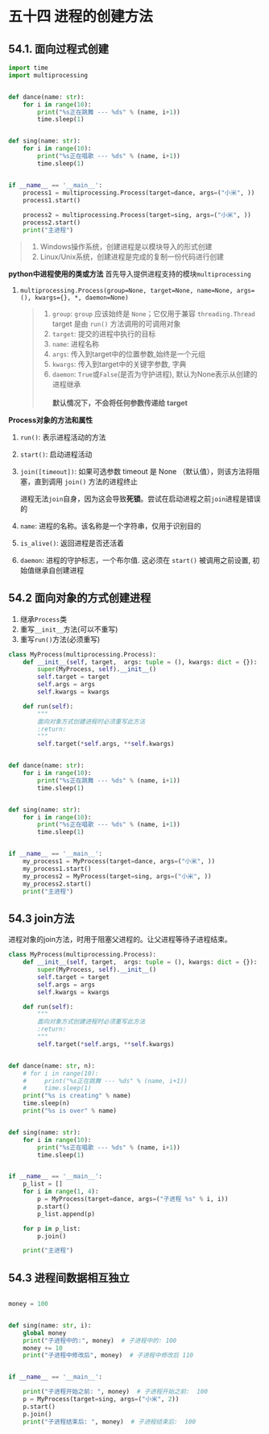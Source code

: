 # 五十四 进程的创建方法
## 54.1. 面向过程式创建
```python
import time
import multiprocessing


def dance(name: str):
    for i in range(10):
        print("%s正在跳舞 --- %ds" % (name, i+1))
        time.sleep(1)


def sing(name: str):
    for i in range(10):
        print("%s正在唱歌 --- %ds" % (name, i+1))
        time.sleep(1)


if __name__ == '__main__':
    process1 = multiprocessing.Process(target=dance, args=("小米", ))
    process1.start()
    
    process2 = multiprocessing.Process(target=sing, args=("小米", ))
    process2.start()
    print("主进程")

```
> 1. Windows操作系统，创建进程是以模块导入的形式创建
> 2. Linux/Unix系统，创建进程是完成的复制一份代码进行创建

**python中进程使用的类或方法**
首先导入提供进程支持的模块`multiprocessing`
1. `multiprocessing.Process(group=None, target=None, name=None, args=(), kwargs={}, *, daemon=None)`
    > 1. `group`:  `group` 应该始终是 `None`；它仅用于兼容 `threading.Thread` target 是由 `run()` 方法调用的可调用对象
    > 2. `target`: 提交的进程中执行的目标
    > 3. `name`: 进程名称
    > 4. `args`: 传入到target中的位置参数,始终是一个元组
    > 5. `kwargs`: 传入到target中的关键字参数, 字典 
    > 6. `daemon`: `True`或`False`(是否为守护进程), 默认为None表示从创建的进程继承<br><br>
    **默认情况下，不会将任何参数传递给 target**
    
**Process对象的方法和属性**

1. `run()`: 表示进程活动的方法
2. `start()`: 启动进程活动
3. `join([timeout])`: 如果可选参数 timeout 是 None （默认值），则该方法将阻塞，直到调用 `join()` 方法的进程终止

    进程无法`join`自身，因为这会导致**死锁**。尝试在启动进程之前`join`进程是错误的
4. `name`: 进程的名称。该名称是一个字符串，仅用于识别目的
5. `is_alive()`: 返回进程是否还活着
6. `daemon`: 进程的守护标志，一个布尔值. 这必须在 `start()` 被调用之前设置, 初始值继承自创建进程


## 54.2 面向对象的方式创建进程
1. 继承`Process`类
2. 重写`__init__`方法(可以不重写)
3. 重写`run()`方法(必须重写)
```python
class MyProcess(multiprocessing.Process):
    def __init__(self, target,  args: tuple = (), kwargs: dict = {}):
        super(MyProcess, self).__init__()
        self.target = target
        self.args = args
        self.kwargs = kwargs

    def run(self):
        """
        面向对象方式创建进程时必须重写此方法
        :return:
        """
        self.target(*self.args, **self.kwargs)


def dance(name: str):
    for i in range(10):
        print("%s正在跳舞 --- %ds" % (name, i+1))
        time.sleep(1)


def sing(name: str):
    for i in range(10):
        print("%s正在唱歌 --- %ds" % (name, i+1))
        time.sleep(1)


if __name__ == '__main__':
    my_process1 = MyProcess(target=dance, args=("小米", ))
    my_process1.start()
    my_process2 = MyProcess(target=sing, args=("小米", ))
    my_process2.start()
    print("主进程")
```

## 54.3 join方法
进程对象的join方法，时用于阻塞父进程的。让父进程等待子进程结束。
```python
class MyProcess(multiprocessing.Process):
    def __init__(self, target,  args: tuple = (), kwargs: dict = {}):
        super(MyProcess, self).__init__()
        self.target = target
        self.args = args
        self.kwargs = kwargs

    def run(self):
        """
        面向对象方式创建进程时必须重写此方法
        :return:
        """
        self.target(*self.args, **self.kwargs)


def dance(name: str, n):
    # for i in range(10):
    #     print("%s正在跳舞 --- %ds" % (name, i+1))
    #     time.sleep(1)
    print("%s is creating" % name)
    time.sleep(n)
    print("%s is over" % name)


def sing(name: str):
    for i in range(10):
        print("%s正在唱歌 --- %ds" % (name, i+1))
        time.sleep(1)


if __name__ == '__main__':
    p_list = []
    for i in range(1, 4):
        p = MyProcess(target=dance, args=("子进程 %s" % i, i))
        p.start()
        p_list.append(p)

    for p in p_list:
        p.join()

    print("主进程")
```

## 54.3 进程间数据相互独立
```python

money = 100


def sing(name: str, i):
    global money
    print("子进程中的:", money)  # 子进程中的: 100
    money += 10
    print("子进程中修改后", money)  # 子进程中修改后 110


if __name__ == '__main__':

    print("子进程开始之前: ", money)  # 子进程开始之前:  100
    p = MyProcess(target=sing, args=("小米", 2))
    p.start()
    p.join() 
    print("子进程结束后: ", money)  # 子进程结束后:  100
```













